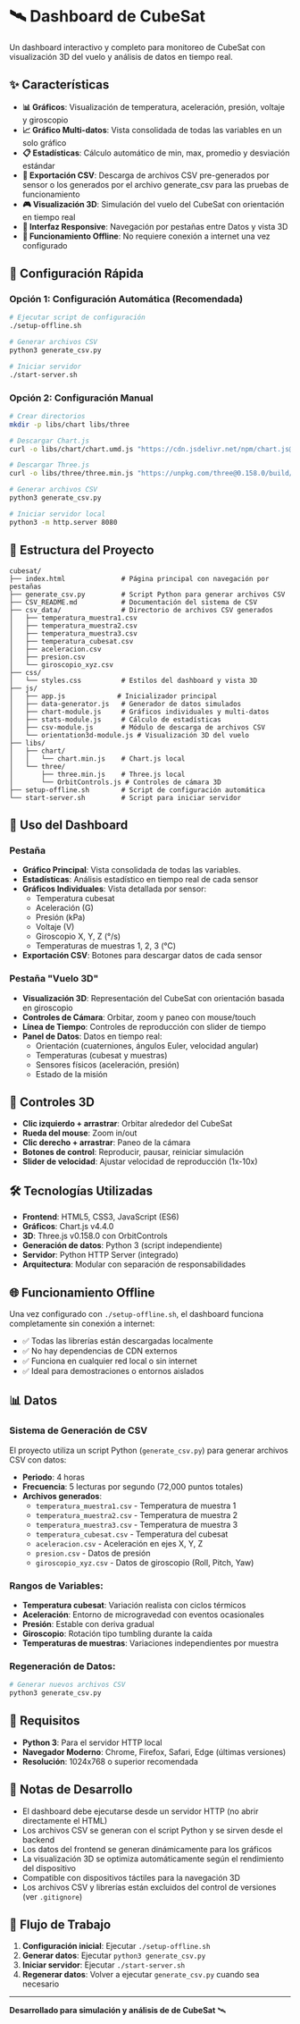 # 🛰️ Dashboard de CubeSat

Un dashboard interactivo y completo para monitoreo de CubeSat con visualización 3D del vuelo y análisis de datos en tiempo real.

## ✨ Características

- **📊 Gráficos**: Visualización de temperatura, aceleración, presión, voltaje y giroscopio
- **📈 Gráfico Multi-datos**: Vista consolidada de todas las variables en un solo gráfico
- **📋 Estadísticas**: Cálculo automático de min, max, promedio y desviación estándar
- **💾 Exportación CSV**: Descarga de archivos CSV pre-generados por sensor o los generados por el archivo generate_csv para las pruebas de funcionamiento
- **🎮 Visualización 3D**: Simulación del vuelo del CubeSat con orientación en tiempo real
- **📱 Interfaz Responsive**: Navegación por pestañas entre Datos y vista 3D
- **🔄 Funcionamiento Offline**: No requiere conexión a internet una vez configurado

## 🚀 Configuración Rápida

### Opción 1: Configuración Automática (Recomendada)
```bash
# Ejecutar script de configuración
./setup-offline.sh

# Generar archivos CSV
python3 generate_csv.py

# Iniciar servidor
./start-server.sh
```

### Opción 2: Configuración Manual
```bash
# Crear directorios
mkdir -p libs/chart libs/three

# Descargar Chart.js
curl -o libs/chart/chart.umd.js "https://cdn.jsdelivr.net/npm/chart.js@4.4.0/dist/chart.min.js"

# Descargar Three.js
curl -o libs/three/three.min.js "https://unpkg.com/three@0.158.0/build/three.min.js"

# Generar archivos CSV
python3 generate_csv.py

# Iniciar servidor local
python3 -m http.server 8080
```

## 📂 Estructura del Proyecto

```
cubesat/
├── index.html              # Página principal con navegación por pestañas
├── generate_csv.py         # Script Python para generar archivos CSV
├── CSV_README.md           # Documentación del sistema de CSV
├── csv_data/               # Directorio de archivos CSV generados
│   ├── temperatura_muestra1.csv
│   ├── temperatura_muestra2.csv
│   ├── temperatura_muestra3.csv
│   ├── temperatura_cubesat.csv
│   ├── aceleracion.csv
│   ├── presion.csv
│   └── giroscopio_xyz.csv
├── css/
│   └── styles.css          # Estilos del dashboard y vista 3D
├── js/
│   ├── app.js             # Inicializador principal
│   ├── data-generator.js   # Generador de datos simulados
│   ├── chart-module.js     # Gráficos individuales y multi-datos
│   ├── stats-module.js     # Cálculo de estadísticas
│   ├── csv-module.js       # Módulo de descarga de archivos CSV
│   └── orientation3d-module.js # Visualización 3D del vuelo
├── libs/
│   ├── chart/
│   │   └── chart.min.js    # Chart.js local
│   └── three/
│       ├── three.min.js    # Three.js local
│       └── OrbitControls.js # Controles de cámara 3D
├── setup-offline.sh        # Script de configuración automática
└── start-server.sh         # Script para iniciar servidor
```

## 🎯 Uso del Dashboard

### Pestaña
- **Gráfico Principal**: Vista consolidada de todas las variables.
- **Estadísticas**: Análisis estadístico en tiempo real de cada sensor
- **Gráficos Individuales**: Vista detallada por sensor:
  - Temperatura cubesat
  - Aceleración (G)
  - Presión (kPa)
  - Voltaje (V)
  - Giroscopio X, Y, Z (°/s)
  - Temperaturas de muestras 1, 2, 3 (°C)
- **Exportación CSV**: Botones para descargar datos de cada sensor

### Pestaña "Vuelo 3D"
- **Visualización 3D**: Representación del CubeSat con orientación basada en giroscopio
- **Controles de Cámara**: Orbitar, zoom y paneo con mouse/touch
- **Línea de Tiempo**: Controles de reproducción con slider de tiempo
- **Panel de Datos**: Datos en tiempo real:
  - Orientación (cuaterniones, ángulos Euler, velocidad angular)
  - Temperaturas (cubesat y muestras)
  - Sensores físicos (aceleración, presión)
  - Estado de la misión

## 🔧 Controles 3D

- **Clic izquierdo + arrastrar**: Orbitar alrededor del CubeSat
- **Rueda del mouse**: Zoom in/out
- **Clic derecho + arrastrar**: Paneo de la cámara
- **Botones de control**: Reproducir, pausar, reiniciar simulación
- **Slider de velocidad**: Ajustar velocidad de reproducción (1x-10x)

## 🛠️ Tecnologías Utilizadas

- **Frontend**: HTML5, CSS3, JavaScript (ES6)
- **Gráficos**: Chart.js v4.4.0
- **3D**: Three.js v0.158.0 con OrbitControls
- **Generación de datos**: Python 3 (script independiente)
- **Servidor**: Python HTTP Server (integrado)
- **Arquitectura**: Modular con separación de responsabilidades

## 🌐 Funcionamiento Offline

Una vez configurado con `./setup-offline.sh`, el dashboard funciona completamente sin conexión a internet:

- ✅ Todas las librerías están descargadas localmente
- ✅ No hay dependencias de CDN externos
- ✅ Funciona en cualquier red local o sin internet
- ✅ Ideal para demostraciones o entornos aislados

## 📊 Datos

### Sistema de Generación de CSV

El proyecto utiliza un script Python (`generate_csv.py`) para generar archivos CSV con datos:

- **Periodo**: 4 horas
- **Frecuencia**: 5 lecturas por segundo (72,000 puntos totales)
- **Archivos generados**:
  - `temperatura_muestra1.csv` - Temperatura de muestra 1
  - `temperatura_muestra2.csv` - Temperatura de muestra 2  
  - `temperatura_muestra3.csv` - Temperatura de muestra 3
  - `temperatura_cubesat.csv` - Temperatura del cubesat
  - `aceleracion.csv` - Aceleración en ejes X, Y, Z
  - `presion.csv` - Datos de presión
  - `giroscopio_xyz.csv` - Datos de giroscopio (Roll, Pitch, Yaw)

### Rangos de Variables:
- **Temperatura cubesat**: Variación realista con ciclos térmicos
- **Aceleración**: Entorno de microgravedad con eventos ocasionales
- **Presión**: Estable con deriva gradual  
- **Giroscopio**: Rotación tipo tumbling durante la caída
- **Temperaturas de muestras**: Variaciones independientes por muestra

### Regeneración de Datos:
```bash
# Generar nuevos archivos CSV
python3 generate_csv.py
```

## 🚨 Requisitos

- **Python 3**: Para el servidor HTTP local
- **Navegador Moderno**: Chrome, Firefox, Safari, Edge (últimas versiones)
- **Resolución**: 1024x768 o superior recomendada

## 📝 Notas de Desarrollo

- El dashboard debe ejecutarse desde un servidor HTTP (no abrir directamente el HTML)
- Los archivos CSV se generan con el script Python y se sirven desde el backend
- Los datos del frontend se generan dinámicamente para los gráficos
- La visualización 3D se optimiza automáticamente según el rendimiento del dispositivo
- Compatible con dispositivos táctiles para la navegación 3D
- Los archivos CSV y librerías están excluidos del control de versiones (ver `.gitignore`)

## 🔄 Flujo de Trabajo

1. **Configuración inicial**: Ejecutar `./setup-offline.sh`
2. **Generar datos**: Ejecutar `python3 generate_csv.py`
3. **Iniciar servidor**: Ejecutar `./start-server.sh`
4. **Regenerar datos**: Volver a ejecutar `generate_csv.py` cuando sea necesario

---

**Desarrollado para simulación y análisis de de CubeSat** 🛰️
